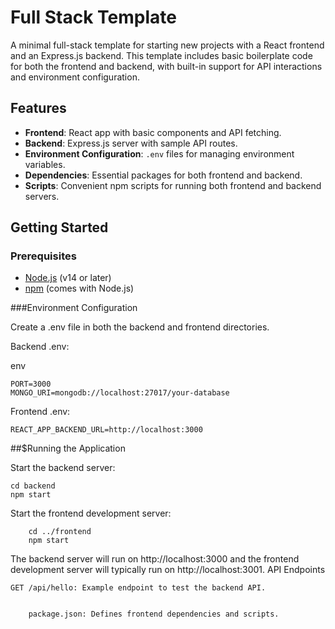 



# Full Stack Template

A minimal full-stack template for starting new projects with a React frontend and an Express.js backend. This template includes basic boilerplate code for both the frontend and backend, with built-in support for API interactions and environment configuration.

## Features

- **Frontend**: React app with basic components and API fetching.
- **Backend**: Express.js server with sample API routes.
- **Environment Configuration**: `.env` files for managing environment variables.
- **Dependencies**: Essential packages for both frontend and backend.
- **Scripts**: Convenient npm scripts for running both frontend and backend servers.



## Getting Started

### Prerequisites

- [Node.js](https://nodejs.org) (v14 or later)
- [npm](https://www.npmjs.com/) (comes with Node.js)



###Environment Configuration

Create a .env file in both the backend and frontend directories.

Backend .env:

env
```
PORT=3000
MONGO_URI=mongodb://localhost:27017/your-database

```



Frontend .env:
```
REACT_APP_BACKEND_URL=http://localhost:3000
```
##$Running the Application

 Start the backend server:

   
```
cd backend
npm start
```
Start the frontend development server:


```
    cd ../frontend
    npm start
```
The backend server will run on http://localhost:3000 and the frontend development server will typically run on http://localhost:3001.
API Endpoints

    GET /api/hello: Example endpoint to test the backend API.


        package.json: Defines frontend dependencies and scripts.
